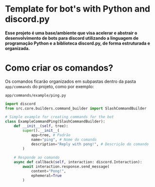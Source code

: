 # Template for bot's with Python and discord.py

#### Esse projeto é uma base/ambiente que visa acelerar e abstrair o desenvolvimento de bots para discord utilizando a linguagem de programação Python e a biblioteca discord.py, de forma estruturada e organizada.

# Como criar os comandos?

Os comandos ficarão organizados em subpastas dentro da pasta `app/commands` do projeto, como por exemplo:

`app/commands/example/ping.py`

```python
import discord 
from src.core.builders.command_builder import SlashCommandBuilder

# Simple example for creating commands for the bot
class ExampleCommandPing(SlashCommandBuilder):
    def __init__(self, tree):
        super().__init__(
            app=tree, # Padrão
            name="ping", # Nome do comando
            description="Reply with pong!", # Descrição do comando
        )
      
    # Responde ao comando
    async def callback(self, interaction: discord.Interaction):
        await interaction.response.send_message(
            content="Pong!",
            ephemeral=True
        )
```

